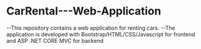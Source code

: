 # CarRental---Web-Application
--This repository contains a web application for renting cars.
--The application is developed with Bootstrap/HTML/CSS/Javascript for frontend and ASP .NET CORE MVC for backend

